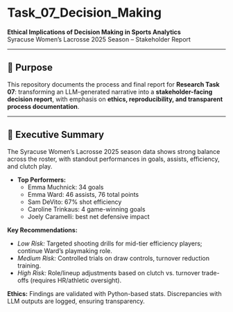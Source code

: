 # Task_07_Decision_Making  
**Ethical Implications of Decision Making in Sports Analytics**  
Syracuse Women’s Lacrosse 2025 Season – Stakeholder Report  

---

## 📌 Purpose  
This repository documents the process and final report for **Research Task 07**: transforming an LLM-generated narrative into a **stakeholder-facing decision report**, with emphasis on **ethics, reproducibility, and transparent process documentation**.

---

## 📄 Executive Summary  
The Syracuse Women’s Lacrosse 2025 season data shows strong balance across the roster, with standout performances in goals, assists, efficiency, and clutch play.  

- **Top Performers:**  
  - Emma Muchnick: 34 goals  
  - Emma Ward: 46 assists, 76 total points  
  - Sam DeVito: 67% shot efficiency  
  - Caroline Trinkaus: 4 game-winning goals  
  - Joely Caramelli: best net defensive impact  

**Key Recommendations:**  
- *Low Risk:* Targeted shooting drills for mid-tier efficiency players; continue Ward’s playmaking role.  
- *Medium Risk:* Controlled trials on draw controls, turnover reduction training.  
- *High Risk:* Role/lineup adjustments based on clutch vs. turnover trade-offs (requires HR/athletic oversight).  

**Ethics:** Findings are validated with Python-based stats. Discrepancies with LLM outputs are logged, ensuring transparency.  


